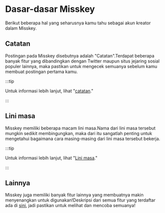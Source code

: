 # Dasar-dasar Misskey

Berikut beberapa hal yang seharusnya kamu tahu sebagai akun kreator dalam Misskey.

## Catatan

Postingan pada Misskey disebutnya adalah "Catatan".Terdapat beberapa banyak fitur yang dibandingkan dengan Twitter maupun situs jejaring sosial populer lainnya, maka pastikan untuk mengecek semuanya sebelum kamu membuat postingan pertama kamu.

:::tip

Untuk informasi lebih lanjut, lihat "[catatan](/docs/for-users/features/note/)."

:::

## Lini masa

Misskey memiliki beberapa macam lini masa.Nama dari lini masa tersebut mungkin sedikit membingungkan, maka dari itu sangatlah penting untuk mengetahui bagaimana cara masing-masing dari lini masa tersebut bekerja.

:::tip

Untuk informasi lebih lanjut, lihat "[Lini masa](/docs/for-users/features/timeline/)."

:::

## Lainnya

Misskey juga memiliki banyak fitur lainnya yang membuatnya makin menyenangkan untuk digunakan!Deskripsi dari semua fitur yang terdaftar ada di [sini](/docs/for-users/features/), jadi pastikan untuk melihat dan mencoba semuanya!